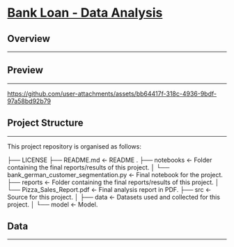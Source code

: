 # [Bank Loan - Data Analysis](https://app.powerbi.com/view?r=eyJrIjoiMmZjYjg1NzctZTk0ZS00OTRmLThlYWUtZTlkZjA3ZjU4ODc2IiwidCI6IjFlYmE0NDNmLTIzZTUtNDUzNC05MGQxLTA5NzZhYWJlODZhYyIsImMiOjR9 "Power BI link")

## Overview
------------------------


## Preview
------------------------
https://github.com/user-attachments/assets/bb64417f-318c-4936-9bdf-97a58bd92b79

## Project Structure
------------------------
This project repository is organised as follows: 

├── LICENSE
├── README.md <- README .
├── notebooks <- Folder containing the final reports/results of this project.
│ └── bank_german_customer_segmentation.py <- Final notebook for the project.
├── reports <- Folder containing the final reports/results of this project.
│ └── Pizza_Sales_Report.pdf <- Final analysis report in PDF.
├── src <- Source for this project.
│ ├── data <- Datasets used and collected for this project.
│ └── model <- Model.

## Data
------------------------
